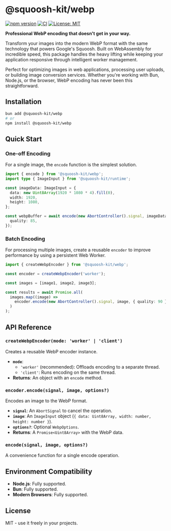# @squoosh-kit/webp

[![npm version](https://badge.fury.io/js/%40squoosh-kit%2Fwebp.svg)](https://badge.fury.io/js/%40squoosh-kit%2Fwebp)
[![CI](https://github.com/bnowak008/squoosh-kit/actions/workflows/ci.yml/badge.svg)](https://github.com/bnowak008/squoosh-kit/actions/workflows/ci.yml)
[![License: MIT](https://img.shields.io/badge/License-MIT-yellow.svg)](https://opensource.org/licenses/MIT)

**Professional WebP encoding that doesn't get in your way.**

Transform your images into the modern WebP format with the same technology that powers Google's Squoosh. Built on WebAssembly for incredible speed, this package handles the heavy lifting while keeping your application responsive through intelligent worker management.

Perfect for optimizing images in web applications, processing user uploads, or building image conversion services. Whether you're working with Bun, Node.js, or the browser, WebP encoding has never been this straightforward.

## Installation

```bash
bun add @squoosh-kit/webp
# or
npm install @squoosh-kit/webp
```

## Quick Start

### One-off Encoding

For a single image, the `encode` function is the simplest solution.

```typescript
import { encode } from '@squoosh-kit/webp';
import type { ImageInput } from '@squoosh-kit/runtime';

const imageData: ImageInput = {
  data: new Uint8Array(1920 * 1080 * 4).fill(0),
  width: 1920,
  height: 1080,
};

const webpBuffer = await encode(new AbortController().signal, imageData, {
  quality: 85,
});
```

### Batch Encoding

For processing multiple images, create a reusable `encoder` to improve performance by using a persistent Web Worker.

```typescript
import { createWebpEncoder } from '@squoosh-kit/webp';

const encoder = createWebpEncoder('worker');

const images = [image1, image2, image3];

const results = await Promise.all(
  images.map((image) =>
    encoder.encode(new AbortController().signal, image, { quality: 90 })
  )
);
```

## API Reference

### `createWebpEncoder(mode: 'worker' | 'client')`

Creates a reusable WebP encoder instance.

- **`mode`**:
  - `'worker'` (recommended): Offloads encoding to a separate thread.
  - `'client'`: Runs encoding on the same thread.
- **Returns**: An object with an `encode` method.

### `encoder.encode(signal, image, options?)`

Encodes an image to the WebP format.

- **`signal`**: An `AbortSignal` to cancel the operation.
- **`image`**: An `ImageInput` object (`{ data: Uint8Array, width: number, height: number }`).
- **`options?`**: Optional `WebpOptions`.
- **Returns**: A `Promise<Uint8Array>` with the WebP data.

### `encode(signal, image, options?)`

A convenience function for a single encode operation.

## Environment Compatibility

- **Node.js**: Fully supported.
- **Bun**: Fully supported.
- **Modern Browsers**: Fully supported.

## License

MIT - use it freely in your projects.
